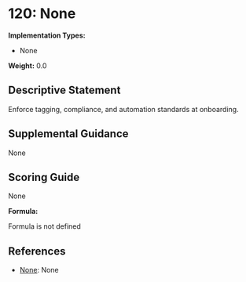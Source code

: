 # 120: None

**Implementation Types:**

- None

**Weight:** 0.0

## Descriptive Statement

Enforce tagging, compliance, and automation standards at onboarding.

## Supplemental Guidance

None

## Scoring Guide

None

**Formula:**

Formula is not defined

## References

- [None](None): None

